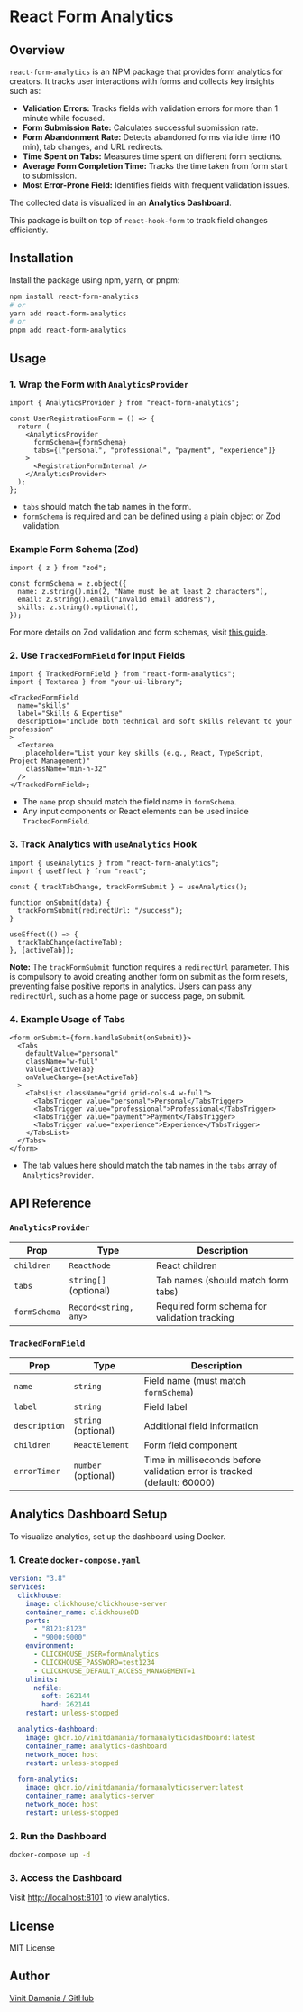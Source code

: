 # React Form Analytics

## Overview

`react-form-analytics` is an NPM package that provides form analytics for creators. It tracks user interactions with forms and collects key insights such as:

- **Validation Errors:** Tracks fields with validation errors for more than 1 minute while focused.
- **Form Submission Rate:** Calculates successful submission rate.
- **Form Abandonment Rate:** Detects abandoned forms via idle time (10 min), tab changes, and URL redirects.
- **Time Spent on Tabs:** Measures time spent on different form sections.
- **Average Form Completion Time:** Tracks the time taken from form start to submission.
- **Most Error-Prone Field:** Identifies fields with frequent validation issues.

The collected data is visualized in an **Analytics Dashboard**.

This package is built on top of `react-hook-form` to track field changes efficiently.

## Installation

Install the package using npm, yarn, or pnpm:

```sh
npm install react-form-analytics
# or
yarn add react-form-analytics
# or
pnpm add react-form-analytics
```

## Usage

### 1. Wrap the Form with `AnalyticsProvider`

```tsx
import { AnalyticsProvider } from "react-form-analytics";

const UserRegistrationForm = () => {
  return (
    <AnalyticsProvider
      formSchema={formSchema}
      tabs={["personal", "professional", "payment", "experience"]}
    >
      <RegistrationFormInternal />
    </AnalyticsProvider>
  );
};
```

- `tabs` should match the tab names in the form.
- `formSchema` is required and can be defined using a plain object or Zod validation.

### Example Form Schema (Zod)

```tsx
import { z } from "zod";

const formSchema = z.object({
  name: z.string().min(2, "Name must be at least 2 characters"),
  email: z.string().email("Invalid email address"),
  skills: z.string().optional(),
});
```

For more details on Zod validation and form schemas, visit [this guide](https://react-hook-form.com/get-started#SchemaValidation).

### 2. Use `TrackedFormField` for Input Fields

```tsx
import { TrackedFormField } from "react-form-analytics";
import { Textarea } from "your-ui-library";

<TrackedFormField
  name="skills"
  label="Skills & Expertise"
  description="Include both technical and soft skills relevant to your profession"
>
  <Textarea
    placeholder="List your key skills (e.g., React, TypeScript, Project Management)"
    className="min-h-32"
  />
</TrackedFormField>;
```

- The `name` prop should match the field name in `formSchema`.
- Any input components or React elements can be used inside `TrackedFormField`.

### 3. Track Analytics with `useAnalytics` Hook

```tsx
import { useAnalytics } from "react-form-analytics";
import { useEffect } from "react";

const { trackTabChange, trackFormSubmit } = useAnalytics();

function onSubmit(data) {
  trackFormSubmit(redirectUrl: "/success");
}

useEffect(() => {
  trackTabChange(activeTab);
}, [activeTab]);
```

**Note:** The `trackFormSubmit` function requires a `redirectUrl` parameter. This is compulsory to avoid creating another form on submit as the form resets, preventing false positive reports in analytics. Users can pass any `redirectUrl`, such as a home page or success page, on submit.

### 4. Example Usage of Tabs

```tsx
<form onSubmit={form.handleSubmit(onSubmit)}>
  <Tabs
    defaultValue="personal"
    className="w-full"
    value={activeTab}
    onValueChange={setActiveTab}
  >
    <TabsList className="grid grid-cols-4 w-full">
      <TabsTrigger value="personal">Personal</TabsTrigger>
      <TabsTrigger value="professional">Professional</TabsTrigger>
      <TabsTrigger value="payment">Payment</TabsTrigger>
      <TabsTrigger value="experience">Experience</TabsTrigger>
    </TabsList>
  </Tabs>
</form>
```

- The tab values here should match the tab names in the `tabs` array of `AnalyticsProvider`.

## API Reference

### `AnalyticsProvider`

| Prop         | Type                  | Description                                  |
| ------------ | --------------------- | -------------------------------------------- |
| `children`   | `ReactNode`           | React children                               |
| `tabs`       | `string[]` (optional) | Tab names (should match form tabs)           |
| `formSchema` | `Record<string, any>` | Required form schema for validation tracking |

### `TrackedFormField`

| Prop          | Type                | Description                                                              |
| ------------- | ------------------- | ------------------------------------------------------------------------ |
| `name`        | `string`            | Field name (must match `formSchema`)                                     |
| `label`       | `string`            | Field label                                                              |
| `description` | `string` (optional) | Additional field information                                             |
| `children`    | `ReactElement`      | Form field component                                                     |
| `errorTimer`  | `number` (optional) | Time in milliseconds before validation error is tracked (default: 60000) |

## Analytics Dashboard Setup

To visualize analytics, set up the dashboard using Docker.

### 1. Create `docker-compose.yaml`

```yaml
version: "3.8"
services:
  clickhouse:
    image: clickhouse/clickhouse-server
    container_name: clickhouseDB
    ports:
      - "8123:8123"
      - "9000:9000"
    environment:
      - CLICKHOUSE_USER=formAnalytics
      - CLICKHOUSE_PASSWORD=test1234
      - CLICKHOUSE_DEFAULT_ACCESS_MANAGEMENT=1
    ulimits:
      nofile:
        soft: 262144
        hard: 262144
    restart: unless-stopped

  analytics-dashboard:
    image: ghcr.io/vinitdamania/formanalyticsdashboard:latest
    container_name: analytics-dashboard
    network_mode: host
    restart: unless-stopped

  form-analytics:
    image: ghcr.io/vinitdamania/formanalyticsserver:latest
    container_name: analytics-server
    network_mode: host
    restart: unless-stopped
```

### 2. Run the Dashboard

```sh
docker-compose up -d
```

### 3. Access the Dashboard

Visit [http://localhost:8101](http://localhost:8101) to view analytics.

## License

MIT License

## Author

[Vinit Damania / GitHub](https://github.com/vinitdamania)
